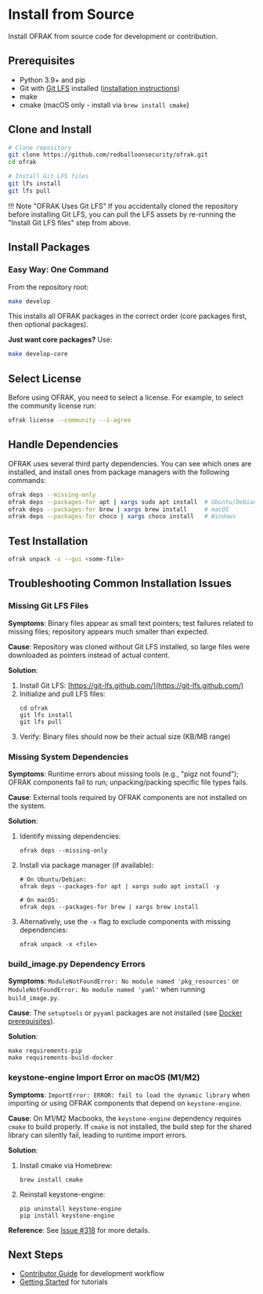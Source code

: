 # Install from Source

Install OFRAK from source code for development or contribution.

## Prerequisites

- Python 3.9+ and pip
- Git with [Git LFS](https://git-lfs.github.com/) installed ([installation instructions](https://github.com/git-lfs/git-lfs#installing))
- make
- cmake (macOS only - install via `brew install cmake`)

## Clone and Install

```bash
# Clone repository
git clone https://github.com/redballoonsecurity/ofrak.git
cd ofrak

# Install Git LFS files
git lfs install
git lfs pull
```

!!! Note "OFRAK Uses Git LFS"
    If you accidentally cloned the repository before installing Git LFS,
    you can pull the LFS assets by re-running the "Install Git LFS files" step from above.

## Install Packages

### Easy Way: One Command

From the repository root:

```bash
make develop
```

This installs all OFRAK packages in the correct order (core packages first, then optional packages).

**Just want core packages?** Use:
```bash
make develop-core
```

## Select License

Before using OFRAK, you need to select a license. For example, to select the community license run:

```bash
ofrak license --community --i-agree
```

## Handle Dependencies

OFRAK uses several third party dependencies. You can see which ones are installed, and install ones from package managers with the following commands:
```bash
ofrak deps --missing-only
ofrak deps --packages-for apt | xargs sudo apt install  # Ubuntu/Debian
ofrak deps --packages-for brew | xargs brew install     # macOS
ofrak deps --packages-for choco | xargs choco install   # Windows 
```

## Test Installation

```bash
ofrak unpack -x --gui <some-file>
```

## Troubleshooting Common Installation Issues

### Missing Git LFS Files

**Symptoms**: Binary files appear as small text pointers; test failures related to missing files; repository appears much smaller than expected.

**Cause**: Repository was cloned without Git LFS installed, so large files were downloaded as pointers instead of actual content.

**Solution**:
1. Install Git LFS: [https://git-lfs.github.com/](https://git-lfs.github.com/)
2. Initialize and pull LFS files:
   ```shell
   cd ofrak
   git lfs install
   git lfs pull
   ```
3. Verify: Binary files should now be their actual size (KB/MB range)

### Missing System Dependencies

**Symptoms**: Runtime errors about missing tools (e.g., "pigz not found"); OFRAK components fail to run; unpacking/packing specific file types fails.

**Cause**: External tools required by OFRAK components are not installed on the system.

**Solution**:
1. Identify missing dependencies:
   ```shell
   ofrak deps --missing-only
   ```
2. Install via package manager (if available):
   ```shell
   # On Ubuntu/Debian:
   ofrak deps --packages-for apt | xargs sudo apt install -y

   # On macOS:
   ofrak deps --packages-for brew | xargs brew install
   ```
3. Alternatively, use the `-x` flag to exclude components with missing dependencies:
   ```shell
   ofrak unpack -x <file>
   ```

### build_image.py Dependency Errors

**Symptoms**: `ModuleNotFoundError: No module named 'pkg_resources'` or `ModuleNotFoundError: No module named 'yaml'` when running `build_image.py`.

**Cause**: The `setuptools` or `pyyaml` packages are not installed (see [Docker prerequisites](#docker)).

**Solution**:
```shell
make requirements-pip
make requirements-build-docker
```

### keystone-engine Import Error on macOS (M1/M2)

**Symptoms**: `ImportError: ERROR: fail to load the dynamic library` when importing or using OFRAK components that depend on `keystone-engine`.

**Cause**: On M1/M2 Macbooks, the `keystone-engine` dependency requires `cmake` to build properly. If `cmake` is not installed, the build step for the shared library can silently fail, leading to runtime import errors.

**Solution**:
1. Install cmake via Homebrew:
   ```shell
   brew install cmake
   ```
2. Reinstall keystone-engine:
   ```shell
   pip uninstall keystone-engine
   pip install keystone-engine
   ```

**Reference**: See [Issue #318](https://github.com/redballoonsecurity/ofrak/issues/318) for more details.

## Next Steps

- [Contributor Guide](../contributor-guide/getting-started.md) for development workflow
- [Getting Started](../getting-started.md) for tutorials 
